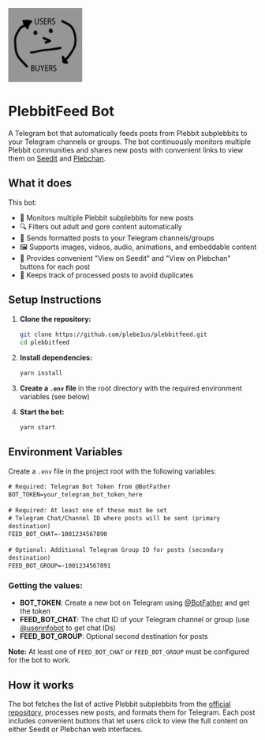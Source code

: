 <a href="https://t.me/plebbitfeed"><img src="plebbitfeedlogo.png"  width="150" ></a>

# PlebbitFeed Bot

A Telegram bot that automatically feeds posts from Plebbit subplebbits to your Telegram channels or groups. The bot continuously monitors multiple Plebbit communities and shares new posts with convenient links to view them on [Seedit](https://seedit.app) and [Plebchan](https://plebchan.app).

## What it does

This bot:
- 📡 Monitors multiple Plebbit subplebbits for new posts
- 🔍 Filters out adult and gore content automatically  
- 📱 Sends formatted posts to your Telegram channels/groups
- 🖼️ Supports images, videos, audio, animations, and embeddable content
- 🔗 Provides convenient "View on Seedit" and "View on Plebchan" buttons for each post
- 💾 Keeps track of processed posts to avoid duplicates

## Setup Instructions

1. **Clone the repository:**
   ```bash
   git clone https://github.com/plebe1us/plebbitfeed.git
   cd plebbitfeed
   ```

2. **Install dependencies:**
   ```bash
   yarn install
   ```

3. **Create a `.env` file** in the root directory with the required environment variables (see below)

4. **Start the bot:**
   ```bash
   yarn start
   ```

## Environment Variables

Create a `.env` file in the project root with the following variables:

```env
# Required: Telegram Bot Token from @BotFather
BOT_TOKEN=your_telegram_bot_token_here

# Required: At least one of these must be set
# Telegram Chat/Channel ID where posts will be sent (primary destination)
FEED_BOT_CHAT=-1001234567890

# Optional: Additional Telegram Group ID for posts (secondary destination)  
FEED_BOT_GROUP=-1001234567891
```

### Getting the values:

- **BOT_TOKEN**: Create a new bot on Telegram using [@BotFather](https://t.me/botfather) and get the token
- **FEED_BOT_CHAT**: The chat ID of your Telegram channel or group (use [@userinfobot](https://t.me/userinfobot) to get chat IDs)
- **FEED_BOT_GROUP**: Optional second destination for posts

**Note:** At least one of `FEED_BOT_CHAT` or `FEED_BOT_GROUP` must be configured for the bot to work.

## How it works

The bot fetches the list of active Plebbit subplebbits from the [official repository](https://github.com/plebbit/temporary-default-subplebbits), processes new posts, and formats them for Telegram. Each post includes convenient buttons that let users click to view the full content on either Seedit or Plebchan web interfaces.

